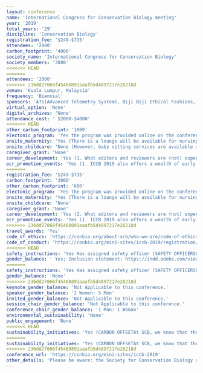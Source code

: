 ```yaml
---
layout: conference 
name: 'International Congress for Conservation Biology meeting'
year: '2019'
total_years: '29'
discipline: 'Conservation Biology'
registration_fee: '$249-$735'
attendees: '2000'
carbon_footprint: '4000'
society_name: 'International Congress for Conservation Biology'
society_members: '3000'
<<<<<<< HEAD
=======
attendees: '2000'
>>>>>>> 236dd27066f45460891aaafb5d4897217e28218d
venue: 'Kuala Lumpur, Malaysia'
frequency: 'Biennial'
sponsors: 'ATS(Advanced Telemetry System), Biji Biji Ethical Fashions, BirdLife International, #BreakFreeFromPlasti, British Ecological Society, CENERGI-SEA SDN BHD'
virtual_option: 'None'
digital_archives: 'None'
attendance_cost: ' $2000-$4000'
<<<<<<< HEAD
other_carbon_footprint: '1000'
electonic_program: 'Yes the program was provided online on the conference website plus and App'
onsite_maternity: 'Yes (There is a lounge will be available for nursing mothers. The comfortable area is equipped with lockable doors, furniture, refrigerator, separate bathroom, and power outlets to use for pumping sessions. Please bring outlet converters if needed.)'
onsite_childcare: 'None (However, baby sitting services are available at the hotel, at the exprense of the attendees)'
caregiver_grant: 'None'
career_development: 'Yes (1. What editors and reviewers are (not) expecting to find in your submission.  2. Early career perspectives on the future of conservation.)'
ecr_promotion_events: 'Yes (1. ICCB 2019 also offers a wealth of early career programming including launching the ICCB First-Time Delegate Mentoring Program which pairs first time delegates those who have participated in past Congresses and will share experiences, provide guidance, and facilitate key networking opportunities.  Career Night! provides opportunities to participate in mock interviews and have your CV reviewed, have a professional head shot photograph taken, and meet with NGO, university, and industry leaders who are recruiting for current and future job openings. 2. Early Career Conservationist Award For achievements in conservation by professionals early in their careers.)'
=======
registration_fee: '$249-$735'
carbon_footprint: '3000'
other_carbon_footprint: '600'
electonic_program: 'Yes the program was provided online on the conference website plus and App'
onsite_maternity: 'Yes (There is a lounge will be available for nursing mothers. The comfortable area is equipped with lockable doors, furniture, refrigerator, separate bathroom, and power outlets to use for pumping sessions. Please bring outlet converters if needed.)'
onsite_childcare: 'None'
caregiver_grant: 'None'
career_development: 'Yes (1. What editors and reviewers are (not) expecting to find in your submission.  2. Early career perspectives on the future of conservation.)'
ecr_promotion_events: 'Yes (1. ICCB 2019 also offers a wealth of early career programming including launching the ICCB First-Time Delegate Mentoring Program which pairs first time delegates those who have participated in past Congresses and will share experiences, provide guidance, and facilitate key networking opportunities.  Career Night! provides opportunities to participate in mock interviews and have your CV reviewed, have a professional head shot photograph taken, and meet with NGO, university, and industry leaders who are recruiting for current and future job openings.     2. Early Career Conservationist Award For achievements in conservation by professionals early in their careers.)'
>>>>>>> 236dd27066f45460891aaafb5d4897217e28218d
travel_awards: 'Yes'
code_of_ethics: 'https://conbio.org/about-scb/who-we-are/code-of-ethics'
code_of_conduct: 'https://conbio.org/mini-sites/iccb-2019/registration/code-of-conduct/'
<<<<<<< HEAD
safety_instructions: 'Yes Has assigned safety officer (SAFETY OFFICERSCB is committed to the safety of all delegates. We have hired, Ruth Beach, professional mediator, to serve as ICCB 2019’s safety officer.  If you need to report a violation of the code of conduct please take these steps to make a report:• Delegates can go to the ICCB Registration and Information Desk (when it is staffed); they will contact Ms. Beach to make a report.• Delegates can send an email to safemeeting@conbio.org with their name, contact information and a brief description of the concern.• After hours, delegates call a number for emergency situations.)'
gender_balance: ' Yes; Inclusion statement; https://indd.adobe.com/view/1e86adc1-d444-42a5-8737-368864f49687'
=======
safety_instructions: 'Yes Has assigned safety officer (SAFETY OFFICERSCB is committed to the safety of all delegates. We have hired, Ruth Beach, professional mediator, to serve as ICCB 2019’s safety officer.  If you need to report a violation of the code of conduct please take these steps to make a report:• Delegates can go to the ICCB Registration and Information Desk (when it is staffed); they will contact Ms. Beach to make a report.• Delegates can send an email to safemeeting@conbio.org with their name, contact information and a brief description of the concern.• After hours, delegates call +1 (571)-354-0947 for emergency situations.)'
gender_balance: 'None'
>>>>>>> 236dd27066f45460891aaafb5d4897217e28218d
keynote_gender_balance: 'Not Applicable to this conference.'
speaker_gender_balance: '2 Women: 5 Men'
invited_gender_balance: 'Not Applicable to this conference.'
session_chair_gender_balance: 'Not Applicable to this conference.'
conference_chair_gender_balance: '1 Man: 1 Woman'
environmental_sustainability: 'None'
public_engagement: 'None'
<<<<<<< HEAD
sustainability_initiatives: 'Yes (CARBON OFFSETAt SCB, we know that the impacts of climate change are already affecting the planet in unprecedented ways. With many of our members involved in the fight against climate change, and with climate change continuing to threaten biodiversity, we are committed to mitigating the impact that travel to and from ICCB 2019 will have on carbon emissions. Together with our partners at South Pole, we have reserved up to 4,000t of carbon offsets for ICCB 2019 to be used in our selected carbon offset projects; Borneo Forest Protection, Malaysia – Preserving Borneo’s richly diverse tropical forests and Keo Seima Wildlife Sanctuary, Cambodia. The Borneo Forestry Project in Malaysia protects and rehabilitates 25,000 hectares of degraded rainforest in the area of Sabah via tree planting and sustainable forest restoration activities.Keo Seima Wildlife Sanctuary (REDD+) conserves 166,983 hectares of the Seima Protection Forest, preventing deforestation and degradation and reducing forest and wildlife crime through law enforcement increases local species populations. The project also funds local community development, improving numeracy and literacy levels and encouraging locals to profit from sustainable land and resource use, including ecotourism and the marketing of non-timber forest products.) Also had ICCB 2019 Sustainability Showcase and Theatre.'
=======
sustainability_initiatives: 'Yes (CARBON OFFSETAt SCB, we know that the impacts of climate change are already affecting the planet in unprecedented ways. With many of our members involved in the fight against climate change, and with climate change continuing to threaten biodiversity, we are committed to mitigating the impact that travel to and from ICCB 2019 will have on carbon emissions. Together with our partners at South Pole, we have reserved up to 4,000t of carbon offsets for ICCB 2019 to be used in our selected carbon offset projects; Borneo Forest Protection, Malaysia – Preserving Borneo’s richly diverse tropical forests and Keo Seima Wildlife Sanctuary, Cambodia. The Borneo Forestry Project in Malaysia protects and rehabilitates 25,000 hectares of degraded rainforest in the area of Sabah via tree planting and sustainable forest restoration activities.Keo Seima Wildlife Sanctuary (REDD+) conserves 166,983 hectares of the Seima Protection Forest, preventing deforestation and degradation and reducing forest and wildlife crime through law enforcement increases local species populations. The project also funds local community development, improving numeracy and literacy levels and encouraging locals to profit from sustainable land and resource use, including ecotourism and the marketing of non-timber forest products.).  Also had ICCB 2019 SUSTAINABILITY SHOWCASE AND THEATER.'
>>>>>>> 236dd27066f45460891aaafb5d4897217e28218d
conference_url: 'https://conbio.org/mini-sites/iccb-2019'
other_details: 'Please be aware: the Society for Conservation Biology and Conservation Biology journal are not associated with the WASET conference called ICCB 2019: 21st International Conference on Conservation Biology. The congress has been reported to the International Congress and Convention Association.'
---
```

